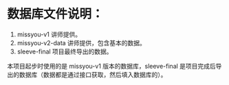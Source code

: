 # 数据库文件说明：

1. missyou-v1 讲师提供。
2. missyou-v2-data 讲师提供，包含基本的数据。
3. sleeve-final 项目最终导出的数据。

本项目起步时使用的是 missyou-v1 版本的数据库，sleeve-final 是项目完成后导出的数据库（数据都是通过接口获取，然后填入数据库的）。
